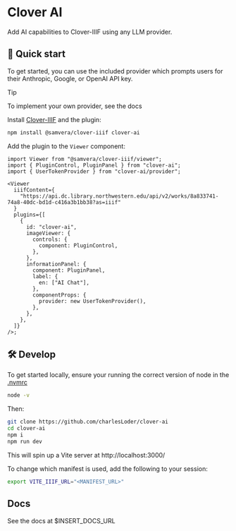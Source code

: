 # Clover AI

Add AI capabilities to Clover-IIIF using any LLM provider.

## 🚀 Quick start

To get started, you can use the included provider which prompts users for their Anthropic, Google, or OpenAI API key.

> [!TIP]
> To implement your own provider, see the docs

Install [Clover-IIIF](https://samvera-labs.github.io/clover-iiif/) and the plugin:

```bash
npm install @samvera/clover-iiif clover-ai
```

Add the plugin to the `Viewer` component:

```tsx
import Viewer from "@samvera/clover-iiif/viewer";
import { PluginControl, PluginPanel } from "clover-ai";
import { UserTokenProvider } from "clover-ai/provider";

<Viewer
  iiifContent={
    "https://api.dc.library.northwestern.edu/api/v2/works/8a833741-74a8-40dc-bd1d-c416a3b1bb38?as=iiif"
  }
  plugins={[
    {
      id: "clover-ai",
      imageViewer: {
        controls: {
          component: PluginControl,
        },
      },
      informationPanel: {
        component: PluginPanel,
        label: {
          en: ["AI Chat"],
        },
        componentProps: {
          provider: new UserTokenProvider(),
        },
      },
    },
  ]}
/>;
```

## 🛠️ Develop

To get started locally, ensure your running the correct version of node in the [.nvmrc](./.nvmrc)

```bash
node -v
```

Then:

```bash
git clone https://github.com/charlesLoder/clover-ai
cd clover-ai
npm i
npm run dev
```

This will spin up a Vite server at http://localhost:3000/

To change which manifest is used, add the following to your session:

```bash
export VITE_IIIF_URL="<MANIFEST_URL>"
```

## Docs

See the docs at $INSERT_DOCS_URL
